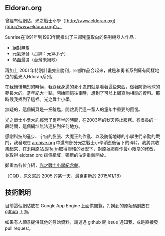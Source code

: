 ## Eldoran.org
曾經有個網站，光之戰士小學（[http://www.eldoran.org](http://www.eldoran.org)）。

Sunrise在1991年到1993年間推出了三部兒童取向的系列機器人作品：

- 絕對無敵
- 元氣爆發（台譯：元氣小子）
- 熱血最強（台灣未撥映）

再加上 2001 年特別計畫完全勝利，四部作品合起來，就是和勇者系列擁有同樣地位的藍光人Eldoran系列。

在我懵懂無知的時候，我跟我身邊的死小鬼們就是看著這些東西，做著防衛地球的夢長大的。當年紀大一點，開始回憶往事時，想到了可以上網查詢相關的資料。那時候我找到了這裡。光之戰士小學。

無疑的，這個網頁是一把鑰匙，開啟我們這一輩人的童年中重要的回憶。

光之戰士小學大約經營了兩年半的時間，在2003年的秋天停止服務。有很長的一段時間，這個網址無法連結到任何地方。

感謝科技的進步、宇宙的膨脹、大魔王的作亂、以及防衛地球的小學生們辛勤的戰鬥，我發現在 [archive.org](http://www.archive.org) 中還有部分光之戰士小學消逝後留下的碎片。我將其收集起來，在未與原站長Raijin取得聯絡的狀況下，對原始網頁作最小限度的修改，並取得 eldoran.org 這個網域，獨斷的決定重新開放。

鄭重為各位介紹，[光之戰士小學紀念館](http://eldoran.org/index0.htm)。

（CQD，原文寫於 2005 的某一天，最後更新於 2015/01/18）

## 技術說明

目前這個網站放在 Google App Engine 上面供閱覽，打撈到的原始碼則放在 [github](https://github.com/CQD/eldoran.org) 上面。

如果有人願意提供其他的原始資料，請透過 github 開 issue 通知我，或是直接發 pull request。
